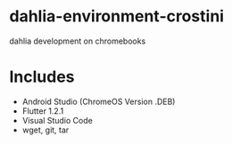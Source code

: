 # dahlia-environment-crostini
dahlia development on chromebooks

# Includes
* Android Studio (ChromeOS Version .DEB)
* Flutter 1.2.1 
* Visual Studio Code
* wget, git, tar

